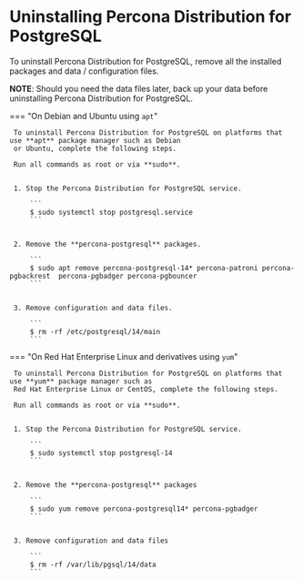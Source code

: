 # Uninstalling Percona Distribution for PostgreSQL

To uninstall Percona Distribution for PostgreSQL, remove all the installed packages and data / configuration files.

**NOTE**: Should you need the data files later, back up your data before uninstalling Percona Distribution for PostgreSQL.

=== "On Debian and Ubuntu using `apt`"

     To uninstall Percona Distribution for PostgreSQL on platforms that use **apt** package manager such as Debian
     or Ubuntu, complete the following steps.

     Run all commands as root or via **sudo**.


     1. Stop the Percona Distribution for PostgreSQL service.

         ```
         $ sudo systemctl stop postgresql.service
         ```


     2. Remove the **percona-postgresql** packages.

         ```
         $ sudo apt remove percona-postgresql-14* percona-patroni percona-pgbackrest  percona-pgbadger percona-pgbouncer
         ```


     3. Remove configuration and data files.

         ```
         $ rm -rf /etc/postgresql/14/main
         ```

=== "On Red Hat Enterprise Linux and derivatives using `yum`"

     To uninstall Percona Distribution for PostgreSQL on platforms that use **yum** package manager such as
     Red Hat Enterprise Linux or CentOS, complete the following steps.

     Run all commands as root or via **sudo**.


     1. Stop the Percona Distribution for PostgreSQL service.
        
         ```
         $ sudo systemctl stop postgresql-14
         ```


     2. Remove the **percona-postgresql** packages

         ```
         $ sudo yum remove percona-postgresql14* percona-pgbadger
         ```


     3. Remove configuration and data files

         ```
         $ rm -rf /var/lib/pgsql/14/data
         ```
